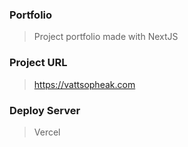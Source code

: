 ### Portfolio 
> Project portfolio made with NextJS

### Project URL
> https://vattsopheak.com

### Deploy Server
> Vercel